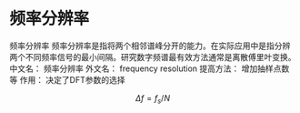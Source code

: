# 频率分辨率
频率分辨率
频率分辨率是指将两个相邻谱峰分开的能力。在实际应用中是指分辨两个不同频率信号的最小间隔。研究数字频谱最有效方法通常是离散傅里叶变换。
中文名： 频率分辨率
外文名： frequency resolution
提高方法： 增加抽样点数等
作用： 决定了DFT参数的选择

$$
\Delta f=f_s/N
$$